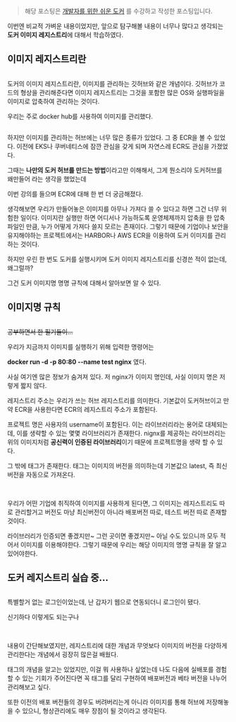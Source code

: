 <blockquote>
<p>해당 포스팅은 <a href="https://www.inflearn.com/course/%EA%B0%9C%EB%B0%9C%EC%9E%90%EB%A5%BC-%EC%9C%84%ED%95%9C-%EC%89%AC%EC%9A%B4-%EB%8F%84%EC%BB%A4/dashboard">개발자를 위한 쉬운 도커</a> 를 수강하고 작성한 포스팅입니다.</p>
</blockquote>
<p>이번엔 비교적 가벼운 내용이었지만, 앞으로 탐구해볼 내용이 너무나 많다고 생각되는 <strong>도커 이미지 레지스트리</strong>에 대해서 학습하였다.</p>
<h2 id="이미지-레지스트리란">이미지 레지스트리란</h2>
<p><img alt="" src="https://velog.velcdn.com/images/gdbs1107/post/26f718a3-2f8b-43a1-be4b-79d3ac9da5ef/image.png" /></p>
<p>도커의 이미지 레지스트리란, 이미지를 관리하는 깃허브와 같은 개념이다. 깃허브가 코드의 형상을 관리해준다면 이미지 레지스트리는 그것을 포함한 많은 OS와 실행파일을 이미지로 압축하여 관리하는 것이다.</p>
<p>우리는 주로 docker hub를 사용하여 이미지를 관리했다.</p>
<p><img alt="" src="https://velog.velcdn.com/images/gdbs1107/post/8e3a9e95-feae-4d2d-aa31-952ff7c17d86/image.png" /></p>
<p>하지만 이미지를 관리하는 허브에는 너무 많은 종류가 있었다. 그 중 ECR을 볼 수 있었다. 이전에 EKS나 쿠버네티스에 잠깐 관심을 갖게 되며 자연스레 ECR도 관심을 가졌었다.</p>
<p>그때는 <strong>나만의 도커 허브를 만드는 방법</strong>이라고만 이해해서, 그게 뭔소리야 도커허브를 왜만들어 라는 생각을 했었는데</p>
<p>이번 강의를 들으며 ECR에 대해 한 번 더 궁금해졌다.</p>
<p>생각해보면 우리가 만들어놓은 이미지를 아무나 가져다 쓸 수 있다고 하면 그건 너무 위험한 일이다. 이미지란 실행만 하면 어디서나 가능하도록 운영체제까지 압축을 한 압축파일인 만큼, 누가 어떻게 가져다 쓸지 모르는 존재이다.
그렇기 때문에 기업이나 보안을 유지해야하는 프로젝트에서는 HARBOR나 AWS ECR을 이용하여 도커 이미지를 관리하는 것이다.</p>
<p>하지만 우린 한 번도 도커를 실행시키며 도커 이미지 레지스트리를 신경쓴 적이 없는데, 왜그럴까?</p>
<p>그건 도커 이미지명 명명 규칙에 대해서 알아보면 알 수 있다.</p>
<h2 id="이미지명-규칙">이미지명 규칙</h2>
<p><img alt="" src="https://velog.velcdn.com/images/gdbs1107/post/6650738b-f27a-4c0d-8fca-61d2235f7310/image.png" /></p>
<p><del>공부하면서 한 필기들이...</del></p>
<p>우리가 지금까지 이미지를 실행하기 위해 입력한 명령어는</p>
<p><strong>docker run -d -p 80:80 --name test nginx</strong> 였다.</p>
<p>사실 여기엔 많은 정보가 숨겨져 있다. 저 nginx가 이미지 명인데, 사실 이미지 명은 저렇게 짧지 않다.</p>
<p>레지스트리 주소는 우리가 쓰는 허브 레지스트리를 의미한다. 기본값이 도커허브이고 만약 ECR을 사용한다면 ECR의 레지스트리 주소가 포함된다.</p>
<p>프로젝트 명은 사용자의 username이 포함된다. 이는 라이브러리라는 용어로 대체되는데, 이를 생략할 수 있는 몇몇 라이브러리가 존재한다. nignx를 제공하는 라이브러리는 위의 이미지처럼 <strong>공신력이 인증된 라이브러리</strong>이기 때문에 프로젝트명을 생략 할 수 있다.</p>
<p>그 밖에 태그가 존재한다. 태그는 이미지의 버전을 의미하는데 기본값으 latest, 즉 최신 버전을 자동으로 가져온다.</p>
<br />

<p>우리가 어떤 기업에 취직하여 이미지를 사용하게 된다면, 그 이미지는 레지스트리도 따로 관리할거고 버전도 마냥 최신버전이 아니라 배포버전 따로, 테스트 버전 따로 존재할 것이다.</p>
<p>라이브러리가 인증되면 좋겠지만~ 그런 곳이면 좋겠지만~ 아닐 수도 있으니까 모두 적어서 이미지를 이용해야한다.
그렇기 때문에 우리는 해당 이미지의 명명 규칙을 잘 알고 있어야한다.</p>
<h2 id="도커-레지스트리-실습-중">도커 레지스트리 실습 중...</h2>
<p><img alt="" src="https://velog.velcdn.com/images/gdbs1107/post/a7b5d555-7233-4af2-9b96-5c733db3651f/image.png" /></p>
<p>특별할거 없는 로그인이었는데, 난 갑자기 웹으로 연동되더니 로그인이 됐다.</p>
<p>신기하다 이렇게도 되는구나</p>
<br />


<p>내용이 간단해보였지만, 레지스트리에 대한 개념과 무엇보다 이미지의 버전을 다양하게 관리한다는 개념에서 굉장히 많은걸 배웠다.</p>
<p>태그의 개념을 알고는 있었지만, 이걸 뭐 사용하나 싶었는데 나도 다음에 실배포를 경험 할 수 있는 기회가 주어진다면 꼭 태그를 달리 구현하여 배포버전과 베타 버전을 나누어 관리해보고 싶다.</p>
<p>또한 이전의 배포 버전들의 경우도 버려버리는게 아니라 이미지를 통해 허브에 저장해놓을 수 있으니, 형상관리에도 매우 장점이 될 것이라고 생각된다.</p>